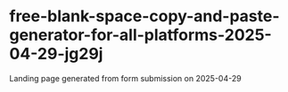 # free-blank-space-copy-and-paste-generator-for-all-platforms-2025-04-29-jg29j
Landing page generated from form submission on 2025-04-29

